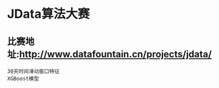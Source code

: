JData算法大赛
======
比赛地址:http://www.datafountain.cn/projects/jdata/
------
    30天时间滑动窗口特征
    XGBoost模型
